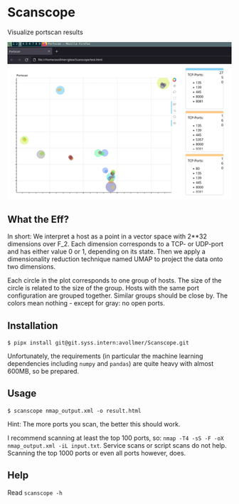 Scanscope
=========

Visualize portscan results

![Screenshot](docs/screenshot.png)

What the Eff?
-----------

In short: We interpret a host as a point in a vector space with 2\*\*32
dimensions over F_2.  Each dimension corresponds to a TCP- or UDP-port and has
either value 0 or 1, depending on its state. Then we apply a dimensionality
reduction technique named UMAP to project the data onto two dimensions.

Each circle in the plot corresponds to one group of hosts. The size of the
circle is related to the size of the group. Hosts with the same port
configuration are grouped together. Similar groups should be close by. The
colors mean nothing - except for gray: no open ports.

Installation
------------

```
$ pipx install git@git.syss.intern:avollmer/Scanscope.git
```

Unfortunately, the requirements (in particular the machine learning
dependencies including `numpy` and `pandas`) are quite heavy with almost 600MB, so be prepared.

Usage
-----

```
$ scanscope nmap_output.xml -o result.html
```

Hint: The more ports you scan, the better this should work.

I recommend scanning at least the top 100 ports, so: `nmap -T4 -sS -F -oX
nmap_output.xml -iL input.txt`. Service scans or script scans do not help.
Scanning the top 1000 ports or even all ports however, does.

Help
----

Read `scanscope -h`

